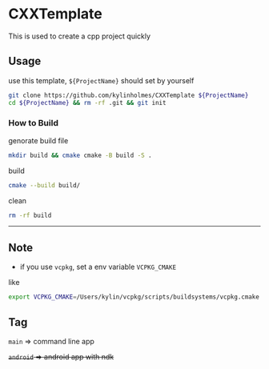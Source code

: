 # CXXTemplate
This is used to create a cpp project quickly

## Usage
use this template, `${ProjectName}` should set by yourself
```bash
git clone https://github.com/kylinholmes/CXXTemplate ${ProjectName}
cd ${ProjectName} && rm -rf .git && git init
```

### How to Build 
genorate build file
```bash
mkdir build && cmake cmake -B build -S .
```
build 
```bash
cmake --build build/    
```
clean
```bash
rm -rf build
```

----
## Note
- if you use `vcpkg`, set a env variable `VCPKG_CMAKE`

like
```bash
export VCPKG_CMAKE=/Users/kylin/vcpkg/scripts/buildsystems/vcpkg.cmake
```
## Tag
`main` => command line app

~~`android` => android app with ndk~~